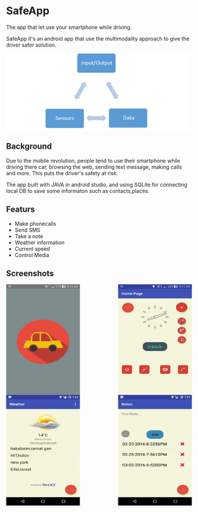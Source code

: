 # SafeApp

The app that let use your smartphone while driving.

SafeApp it's an android app that use the multimodality approach to give the driver safer solution.

<img src="images/mutimodalityTriangle.png" align="center">


## Background
Due to the mobile revolution, people tend to use their smartphone while driving there car,
browsing the web, sending text message, making calls and more.
This puts the driver's safety at risk.

The app built with JAVA in android studio, and using SQLite for connecting local DB to save some informaton such as contacts,places. 

## Featurs
- Make phonecalls
- Send SMS
- Take a note
- Weather information
- Current speed
- Control Media



## Screenshots

 <img src="images/screenshot1.jpg" align="left" height="300" width="200" >

 <img src="images/screenshot2.jpg" align="right" height="300" width="200" >
 
 <img src="images/weather.png" align="left" height="300" width="200" >
 
 <img src="images/note.png" align="right" height="300" width="200" >